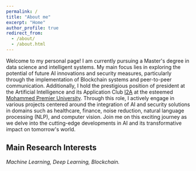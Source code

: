 ```yaml
---
permalink: /
title: "About me"
excerpt: "Home"
author_profile: true
redirect_from: 
  - /about/
  - /about.html
---
```


Welcome to my personal page! I am currently pursuing a Master's degree in data science and intelligent systems. My main focus lies in exploring the potential of future AI innovations and security measures, particularly through the implementation of Blockchain systems and peer-to-peer communication. Additionally, I hold the prestigious position of president at the Artificial Intelligence and its Application Club [I2A](https://club.i2a.ma/) at the esteemed [Mohammed Premier University](https://fpn.ump.ma/). Through this role, I actively engage in various projects centered around the integration of AI and security solutions in domains such as healthcare, finance, noise reduction, natural language processing (NLP), and computer vision. Join me on this exciting journey as we delve into the cutting-edge developments in AI and its transformative impact on tomorrow's world.

**Main Research Interests**
-
*Machine Learning, Deep Learning, Blockchain.*
